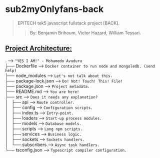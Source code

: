 # sub2myOnlyfans-back #
>
> EPITECH tek5 javascript fullstack project [BACK].  
>> By: Benjamin Brihoum, Victor Hazard, William Tessari.
>

## <ins>Project Architecture:</ins> ##
\. --> `"YES I AM!" - Mohamedo Avuduru`  
├── Dockerfile --> `Docker container to run node and mongoledb. (send help)`  
├── node_modules --> `Let's not talk about this.`  
├── package-lock.json --> `Do! Not! Touch! This! File!`  
├── package.json --> `Project metadata.`  
├── README.md --> `You are here!`  
├── src --> `Does it needs any explanation?`  
│   ├── api --> `Route controller.`  
│   ├── config --> `Configuration scripts.`  
│   ├── index.ts --> `Entry-point.`  
│   ├── loaders --> `Start-up process modules.`  
│   ├── models --> `Database models.`  
│   ├── scripts --> `Long npm scripts.`  
│   ├── services --> `Business logic.`  
│   ├── sockets --> `Sockets handlers.`  
│   └── subscribers --> `Async task handlers.`  
└── tsconfig.json --> `Typescript compiler configuration.`
